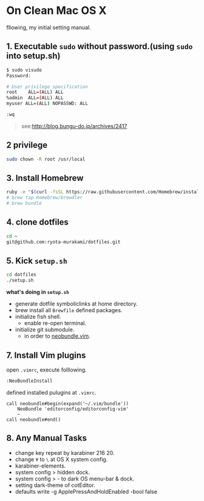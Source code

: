 On Clean Mac OS X
=====================

fllowing, my initial setting manual.

## 1. Executable `sudo` without password.(using `sudo` into setup.sh)  

```sh
$ sudo visudo
Password:

# User privilege specification
root    ALL=(ALL) ALL
%admin  ALL=(ALL) ALL
myuser ALL=(ALL) NOPASSWD: ALL

:wq
```

> see:<a href="http://blog.bungu-do.jp/archives/2417" target="_blank">http://blog.bungu-do.jp/archives/2417</a>

## 2 privilege

```sh
sudo chown -R root /usr/local
```

## 3. Install Homebrew

```sh
ruby -e "$(curl -fsSL https://raw.githubusercontent.com/Homebrew/install/master/install)"
# brew tap Homebrew/brewdler
# brew bundle
```

## 4. clone dotfiles

```sh
cd ~
git@github.com:ryota-murakami/dotfiles.git
```

## 5. Kick `setup.sh`

```sh
cd dotfiles
./setup.sh
```

**what's doing in `setup.sh`**

- generate dotfile symboliclinks at home directory.
- brew install all `Brewfile` defined packages.
- initialize fish shell.
  - enable re-open terminal.
- initialize git submodule.
  - in order to <a href="https://github.com/ryota-murakami/dotfiles/tree/master/.vim/bundle" target="_blank">neobundle.vim</a>.

## 7. Install Vim plugins

open `.vimrc`, execute folllowing.

```sh
:NeoBundleInstall
```

defined installed pulugins at `.vimrc`.

```vim
call neobundle#begin(expand('~/.vim/bundle'))
    NeoBundle 'editorconfig/editorconfig-vim'
    ~
call neobundle#end()
```

## 8. Any Manual Tasks

- change key repeat by karabiner 216 20.
- change `¥` to `\` at OS X system config.
- karabiner-elements.
- system config > hidden dock.
- system config > - to dark OS menu-bar & dock.
- setting dark-theme of cotEditor.
- defaults write -g ApplePressAndHoldEnabled -bool false
